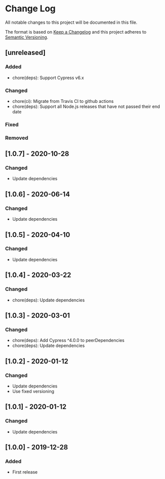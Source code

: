 # Change Log
All notable changes to this project will be documented in this file.

The format is based on [Keep a Changelog](http://keepachangelog.com/)
and this project adheres to [Semantic Versioning](http://semver.org/).

## [unreleased]
### Added
- chore(deps): Support Cypress v6.x
### Changed
- chore(ci): Migrate from Travis CI to github actions
- chore(deps): Support all Node.js releases that have not passed their end date
### Fixed
### Removed

## [1.0.7] - 2020-10-28
### Changed
- Update dependencies

## [1.0.6] - 2020-06-14
### Changed
- Update dependencies

## [1.0.5] - 2020-04-10
### Changed
- Update dependencies

## [1.0.4] - 2020-03-22
### Changed
- chore(deps): Update dependencies

## [1.0.3] - 2020-03-01
### Changed
- chore(deps): Add Cypress ^4.0.0 to peerDependencies
- chore(deps): Update dependencies

## [1.0.2] - 2020-01-12
### Changed
- Update dependencies
- Use fixed versioning

## [1.0.1] - 2020-01-12
### Changed
- Update dependencies

## [1.0.0] - 2019-12-28
### Added
- First release
